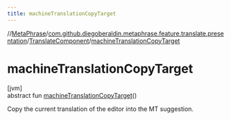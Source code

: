 ```yaml
---
title: machineTranslationCopyTarget
---
```

//[MetaPhrase](../../../index.html)/[com.github.diegoberaldin.metaphrase.feature.translate.presentation](../index.html)/[TranslateComponent](index.html)/[machineTranslationCopyTarget](machine-translation-copy-target.html)



# machineTranslationCopyTarget



[jvm]\
abstract fun [machineTranslationCopyTarget](machine-translation-copy-target.html)()



Copy the current translation of the editor into the MT suggestion.




